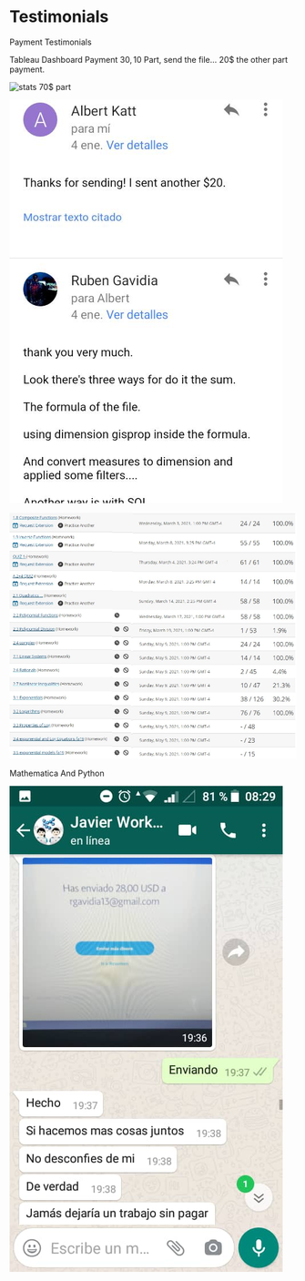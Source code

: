 # Testimonials
Payment Testimonials

Tableau Dashboard Payment 30$, 10$ Part, send the file... 20$ the other part payment.

![stats 70$ part](https://github.com/RubenGavidia/Statistics-Stochastic_Portfolio_RubenGavidia0x/blob/master/Milton-Friedman.R/100%25%20OF%20SCORE%20INTERVAL%20CONFIDENCE%20AND%20NORMAL%20DISTRIBUTION.png?raw=true)

![Dashboard 1](https://github.com/RubenGavidia/Testimonials/blob/main/WhatsApp%20Image%202021-01-19%20at%2003.05.25.jpeg?raw=true)

![Dashboard 1](https://github.com/RubenGavidia/Testimonials/blob/main/100%25%20of%20score%20testimonials.jpg?raw=true)

Mathematica And Python

![Mathematica](https://github.com/RubenGavidia/Testimonials/blob/main/testimonials.jpg?raw=true)
